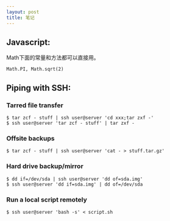```yaml
---
layout: post
title: 笔记
---
```

## Javascript:
Math下面的常量和方法都可以直接用。

	Math.PI, Math.sqrt(2)


## Piping with SSH:

### Tarred file transfer
```
$ tar zcf - stuff | ssh user@server 'cd xxx;tar zxf -'
$ ssh user@server 'tar zcf - stuff' | tar zxf -
```

### Offsite backups
```
$ tar zcf - stuff | ssh user@server 'cat - > stuff.tar.gz'
```

### Hard drive backup/mirror
```
$ dd if=/dev/sda | ssh user@server 'dd of=sda.img'
$ ssh user@server 'dd if=sda.img' | dd of=/dev/sda
```

### Run a local script remotely
```
$ ssh user@server 'bash -s' < script.sh
```

